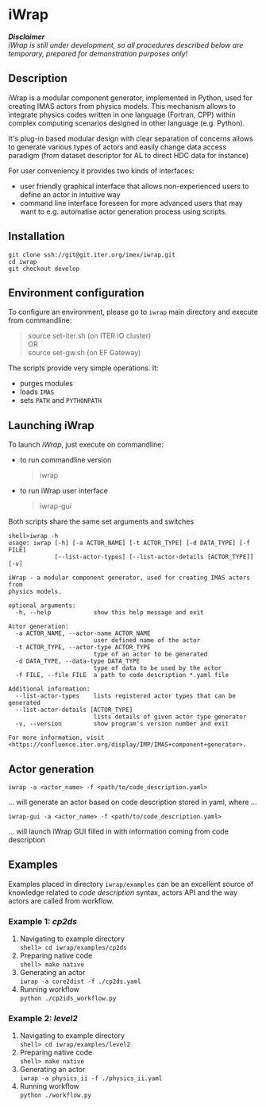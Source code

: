# iWrap
_**Disclaimer**_  
_iWrap is still under development, so all procedures described below are temporary, prepared for demonstration purposes only!_
## Description
iWrap is a modular component generator, implemented in Python, used for creating IMAS actors from physics models. This mechanism allows to integrate physics codes written in one language (Fortran, CPP) within complex computing scenarios designed in other language (e.g. Python).

It's plug-in based modular design with clear separation of concerns allows to generate various types of actors and easily change data access paradigm (from dataset descriptor for AL to direct HDC data for instance)

For user conveniency it provides two kinds of interfaces: 
* user friendly graphical interface that allows non-experienced users to define an actor in intuitive way 
* command line interface foreseen for more advanced users that may want to e.g. automatise actor generation process using scripts.

## Installation
    git clone ssh://git@git.iter.org/imex/iwrap.git
    cd iwrap
    git checkout develop

## Environment configuration
To configure an environment, please go to `iwrap` main directory and execute from commandline: 
> source set-iter.sh (on ITER IO cluster)  
> OR  
> source set-gw.sh (on EF Gateway)

The scripts provide very simple operations. It:
* purges modules
* loads `IMAS`
* sets `PATH` and `PYTHONPATH`

## Launching iWrap
To launch _iWrap_, just execute on commandline:
* to run commandline version
    > iwrap
* to  run iWrap user interface
    > iwrap-gui
  
Both scripts share the same set arguments and switches
```This is a code block.
shell>iwrap -h
usage: iwrap [-h] [-a ACTOR_NAME] [-t ACTOR_TYPE] [-d DATA_TYPE] [-f FILE]
             [--list-actor-types] [--list-actor-details [ACTOR_TYPE]] [-v]

iWrap - a modular component generator, used for creating IMAS actors from
physics models.

optional arguments:
  -h, --help            show this help message and exit

Actor generation:
  -a ACTOR_NAME, --actor-name ACTOR_NAME
                        user defined name of the actor
  -t ACTOR_TYPE, --actor-type ACTOR_TYPE
                        type of an actor to be generated
  -d DATA_TYPE, --data-type DATA_TYPE
                        type of data to be used by the actor
  -f FILE, --file FILE  a path to code description *.yaml file

Additional information:
  --list-actor-types    lists registered actor types that can be generated
  --list-actor-details [ACTOR_TYPE]
                        lists details of given actor type generator
  -v, --version         show program's version number and exit

For more information, visit <https://confluence.iter.org/display/IMP/IMAS+component+generator>.
```
## Actor generation
`iwrap -a <actor_name> -f <path/to/code_description.yaml>`

... will generate an actor based on code description stored in yaml, where ...

`iwrap-gui -a <actor_name> -f <path/to/code_description.yaml>`

... will launch iWrap GUI filled in with information coming from code description 

## Examples
Examples placed in directory `iwrap/examples` can be an excellent source of knowledge
related to _code description_ syntax, actors API and the way actors are called from workflow.

### Example 1: _cp2ds_
1. Navigating to example directory   
   `shell> cd iwrap/examples/cp2ds`
2. Preparing native code  
    `shell> make native`
3. Generating an actor  
   `iwrap -a core2dist -f ./cp2ds.yaml`
4. Running workflow  
    `python ./cp2ids_workflow.py`

### Example 2: _level2_
1. Navigating to example directory   
   `shell> cd iwrap/examples/level2`
2. Preparing native code  
    `shell> make native`
3. Generating an actor  
   `iwrap -a physics_ii -f ./physics_ii.yaml`
4. Running workflow  
    `python ./workflow.py`


